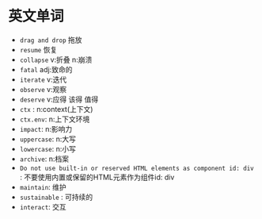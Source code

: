 # 英文单词
- `drag and drop` 拖放
- `resume` 恢复
- `collapse` v:折叠 n:崩溃
- `fatal` adj:致命的
- `iterate` v:迭代
- `observe` v:观察
- `deserve` v:应得 该得 值得
- `ctx` : n:context(上下文)
- `ctx.env`: n:上下文环境
- `impact`: n:影响力
- `uppercase`: n:大写
- `lowercase`: n:小写
- `archive`: n:档案
- `Do not use built-in or reserved HTML elements as component id: div `: 不要使用内置或保留的HTML元素作为组件id: div
- `maintain`: 维护
- `sustainable` : 可持续的
- `interact`: 交互
